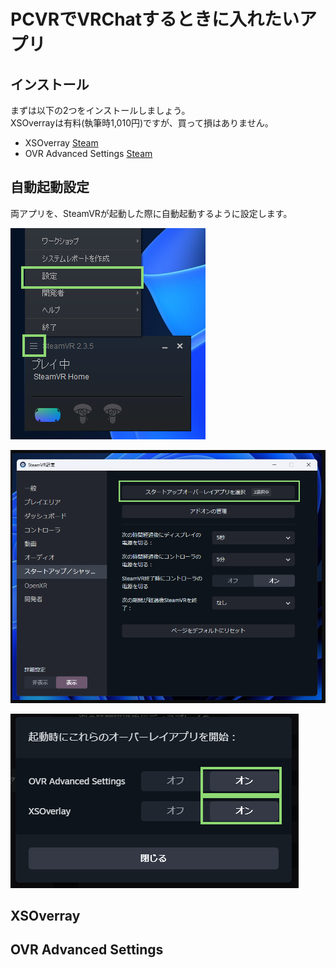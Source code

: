 # PCVRでVRChatするときに入れたいアプリ

## インストール
まずは以下の2つをインストールしましょう。  
XSOverrayは有料(執筆時1,010円)ですが、買って損はありません。

- XSOverray
[Steam](https://store.steampowered.com/app/1173510/XSOverlay/?l=japanese)
- OVR Advanced Settings
[Steam](https://store.steampowered.com/app/1009850/OVR_Advanced_Settings/?l=japanese)


## 自動起動設定
両アプリを、SteamVRが起動した際に自動起動するように設定します。

![](./img/0001.png)

![](./img/0002.png)

![](./img/0003.png) 

## XSOverray

## OVR Advanced Settings
